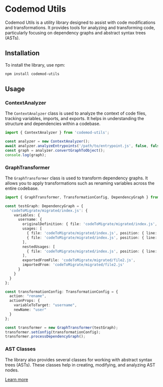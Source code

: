 # Codemod Utils

Codemod Utils is a utility library designed to assist with code modifications and transformations. It provides tools for
analyzing and transforming code, particularly focusing on dependency graphs and abstract syntax trees (ASTs).

## Installation

To install the library, use npm:

```sh
npm install codemod-utils
```

## Usage

### ContextAnalyzer

The `ContextAnalyzer` class is used to analyze the context of code files, tracking variables, imports, and exports. It
helps in understanding the structure and dependencies within a codebase.

```typescript
import { ContextAnalyzer } from 'codemod-utils';

const analyzer = new ContextAnalyzer();
await analyzer.analyzeEntrypoints('/path/to/entrypoint.js', false, false);
const graph = analyzer.convertGraphToObject();
console.log(graph);
```

### GraphTransformer

The `GraphTransformer` class is used to transform dependency graphs. It allows you to apply transformations such as
renaming variables across the entire codebase.

```typescript
import { GraphTransformer, TransformationConfig, DependencyGraph } from 'codemod-utils';

const testGraph: DependencyGraph = {
  'codeToMigrate/migrated/index.js': {
    variables: {
      username: {
        originalDefinition: { file: 'codeToMigrate/migrated/index.js', position: { line: 9, column: 6 } },
        usages: [
          { file: 'codeToMigrate/migrated/index.js', position: { line: 9, column: 6 } },
          { file: 'codeToMigrate/migrated/index.js', position: { line: 11, column: 6 } }
        ],
        nestedUsages: [
          { file: 'codeToMigrate/migrated/index.js', position: { line: 9, column: 6 } }
        ],
        exportedFromFile: 'codeToMigrate/migrated/file2.js',
        importedFrom: 'codeToMigrate/migrated/file2.js'
      }
    }
  }
};

const transformationConfig: TransformationConfig = {
  action: "rename",
  actionProps: {
    variableToTarget: "username",
    newName: "user"
  }
};

const transformer = new GraphTransformer(testGraph);
transformer.setConfig(transformationConfig);
transformer.processDependencyGraph();
```

### AST Classes

The library also provides several classes for working with abstract syntax trees (ASTs). These classes help in creating,
modifying, and analyzing AST nodes.

[Learn more](./src/lib/classes/ast/base/README.md)